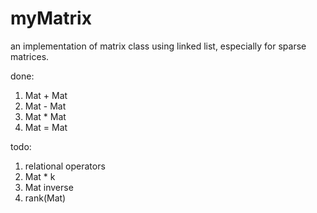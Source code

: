 # myMatrix
an implementation of matrix class using linked list, especially for sparse matrices.

done:
1. Mat + Mat
2. Mat - Mat
3. Mat * Mat
4. Mat = Mat

todo:
1. relational operators
2. Mat * k
3. Mat inverse
4. rank(Mat)

